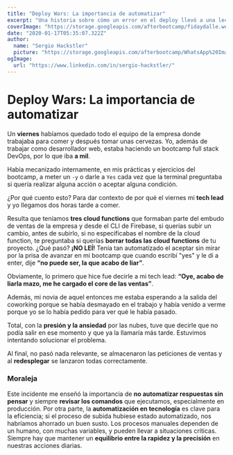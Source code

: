 ```yaml
---
title: "Deploy Wars: La importancia de automatizar"
excerpt: "Una historia sobre cómo un error en el deploy llevó a una lección importante sobre la automatización y la atención al detalle."
coverImage: "https://storage.googleapis.com/afterbootcamp/fidaydalle.webp"
date: "2020-01-17T05:35:07.322Z"
author:
  name: "Sergio Hackstler"
  picture: "https://storage.googleapis.com/afterbootcamp/WhatsApp%20Image%202024-06-30%20at%2023.28.13.jpeg"
ogImage:
  url: "https://www.linkedin.com/in/sergio-hackstler/"
---
```


# Deploy Wars: La importancia de automatizar

Un **viernes** habíamos quedado todo el equipo de la empresa donde trabajaba para comer y después tomar unas cervezas. Yo, además de trabajar como desarrollador web, estaba haciendo un bootcamp full stack DevOps, por lo que iba **a mil**.

Había mecanizado internamente, en mis prácticas y ejercicios del bootcamp, a meter un `-y` o darle a `Yes` cada vez que la terminal preguntaba si quería realizar alguna acción o aceptar alguna condición.

¿Por qué cuento esto? Para dar contexto de por qué el viernes mi **tech lead** y yo llegamos dos horas tarde a comer.

Resulta que teníamos **tres cloud functions** que formaban parte del embudo de ventas de la empresa y desde el CLI de Firebase, si querías subir un cambio, antes de subirlo, si no especificabas el nombre de la cloud function, te preguntaba si querías **borrar todas las cloud functions** de tu proyecto. ¿Qué pasó? **¡NO LEÍ!** Tenía tan automatizado el aceptar sin mirar por la prisa de avanzar en mi bootcamp que cuando escribí "yes" y le di a enter, dije **“no puede ser, la que acabo de liar”**.

Obviamente, lo primero que hice fue decirle a mi tech lead: **“Oye, acabo de liarla mazo, me he cargado el core de las ventas”**.

Además, mi novia de aquel entonces me estaba esperando a la salida del coworking porque se había desmayado en el trabajo y había venido a verme porque yo se lo había pedido para ver qué le había pasado.

Total, con la **presión y la ansiedad** por las nubes, tuve que decirle que no podía salir en ese momento y que ya la llamaría más tarde. Estuvimos intentando solucionar el problema.

Al final, no pasó nada relevante, se almacenaron las peticiones de ventas y al **redesplegar** se lanzaron todas correctamente.

### Moraleja

Este incidente me enseñó la importancia de **no automatizar respuestas sin pensar** y siempre **revisar los comandos** que ejecutamos, especialmente en producción. Por otra parte, la **automatización en tecnología** es clave para la eficiencia; si el proceso de subida hubiese estado automatizado, nos habríamos ahorrado un buen susto. Los procesos manuales dependen de un humano, con muchas variables, y pueden llevar a situaciones críticas. Siempre hay que mantener un **equilibrio entre la rapidez y la precisión** en nuestras acciones diarias.
